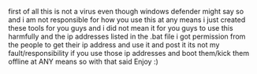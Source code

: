 first of all this is not a virus even though windows defender might say so and i am not responsible for how you use this at any means i just created these tools for you guys and i did not mean it for you guys to use this harmfully and the ip addresses listed in the .bat file i got permission from the people to get their ip address and use it and post it its not my fault/responsibility if you use those ip addresses and boot them/kick them offline at ANY means so with that said Enjoy :) 
